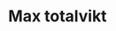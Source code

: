 ---
title: 'Max totalvikt'
symbol_image: 'symbols/insats/23.svg'
weight: 23
card: true
card_color: 'bg-symbol-yellow'
---